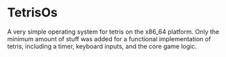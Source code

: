 # TetrisOs
A very simple operating system for tetris on the x86_64 platform. Only the minimum amount of stuff
was added for a functional implementation of tetris, including a timer, keyboard inputs, and the core
game logic.
